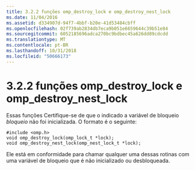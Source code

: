 ```yaml
---
title: 3.2.2 funções omp_destroy_lock e omp_destroy_nest_lock
ms.date: 11/04/2016
ms.assetid: d334907d-94f7-4bbf-b20e-41d53484cbff
ms.openlocfilehash: 02f739ab2834db7eca9b051e6659644c39b51e84
ms.sourcegitcommit: 6052185696adca270bc9bdbec45a626dd89cdcdd
ms.translationtype: MT
ms.contentlocale: pt-BR
ms.lasthandoff: 10/31/2018
ms.locfileid: "50666173"
---
```

# <a name="322-ompdestroylock-and-ompdestroynestlock-functions"></a>3.2.2 funções omp_destroy_lock e omp_destroy_nest_lock

Essas funções Certifique-se de que o indicado a variável de bloqueio *bloqueio* não foi inicializada. O formato é o seguinte:

```
#include <omp.h>
void omp_destroy_lock(omp_lock_t *lock);
void omp_destroy_nest_lock(omp_nest_lock_t *lock);
```

Ele está em conformidade para chamar qualquer uma dessas rotinas com uma variável de bloqueio que é não inicializado ou desbloqueada.